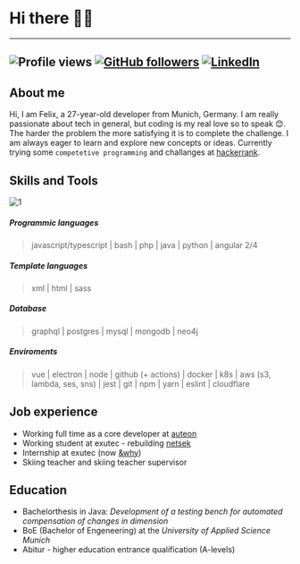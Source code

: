 # Hi there 👋🏻

-----
![Profile views](https://gpvc.arturio.dev/felix-schaipp) [![GitHub followers](https://img.shields.io/github/followers/felix-schaipp.svg?style=social&label=Follow&maxAge=2592000)](https://github.com/felix-schaipp?tab=followers) [![LinkedIn](https://img.shields.io/badge/LinkedIn-0077B5?style=flat&logo=linkedin&logoColor=white)](https://www.linkedin.com/in/felix-schaipp-7957561b5/)
-----

## About me
Hi, I am Felix, a 27-year-old developer from Munich, Germany. I am really passionate about tech in general, but coding is my real love so to speak :blush:. The harder the problem the more satisfying it is to complete the challenge. I am always eager to learn and explore new concepts or ideas. Currently trying some `competetive programming` and challanges at [hackerrank](https://www.hackerrank.com/).

## Skills and Tools
![1](https://github-readme-stats.vercel.app/api/top-langs/?username=felix-schaipp&theme=blue-green)

##### Programmic languages

> javascript/typescript | bash | php | java | python | angular 2/4 

##### Template languages

> xml | html | sass

##### Database

> graphql | postgres | mysql | mongodb | neo4j

##### Enviroments

> vue | electron | node | github (+ actions) | docker | k8s | aws (s3, lambda, ses, sns) | jest | git | npm | yarn | eslint | cloudflare 


## Job experience
- Working full time as a core developer at [auteon](https://www.auteon.de/)
- Working student at exutec - rebuilding [netsek](https://www.netsek.net/)
- Internship at exutec (now [&why](https://www.why.de/)) 
- Skiing teacher and skiing teacher supervisor

## Education

- Bachelorthesis in Java: _Development of a testing bench for automated compensation of changes in dimension_
- BoE (Bachelor of Engeneering) at the _University of Applied Science Munich_
- Abitur - higher education entrance qualification (A-levels)

